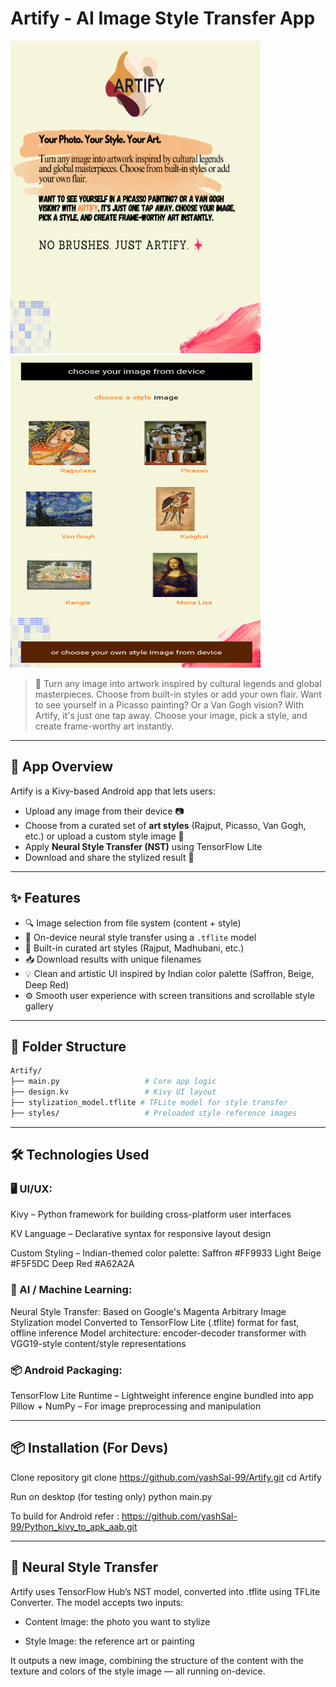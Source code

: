 # Artify - AI Image Style Transfer App

<img src="homescreen.png" width="400" height ="500">  <img src="Screenshot.png" width="400" height ="500">

> 🎨 Turn any image into artwork inspired by cultural legends and global masterpieces. Choose from built-in styles or add your own flair. Want to see yourself in a Picasso painting? Or a Van Gogh vision? With Artify, it's just one tap away. Choose your image, pick a style, and create frame-worthy art instantly.

---

## 📱 App Overview
Artify is a Kivy-based Android app that lets users:
- Upload any image from their device 📷
- Choose from a curated set of **art styles** (Rajput, Picasso, Van Gogh, etc.) or upload a custom style image 🎨
- Apply **Neural Style Transfer (NST)** using TensorFlow Lite
- Download and share the stylized result 🌟

---

## ✨ Features
- 🔍 Image selection from file system (content + style)
- 🧠 On-device neural style transfer using a `.tflite` model
- 🎨 Built-in curated art styles (Rajput, Madhubani, etc.)
- 📥 Download results with unique filenames
- 💡 Clean and artistic UI inspired by Indian color palette (Saffron, Beige, Deep Red)
- ⚙️ Smooth user experience with screen transitions and scrollable style gallery

---

## 📂 Folder Structure
```bash
Artify/
├── main.py                   # Core app logic
├── design.kv                 # Kivy UI layout
├── stylization_model.tflite # TFLite model for style transfer
├── styles/                   # Preloaded style reference images
```
---
## 🛠 Technologies Used

### 🖥️ UI/UX:
Kivy – Python framework for building cross-platform user interfaces

KV Language – Declarative syntax for responsive layout design

Custom Styling – Indian-themed color palette: Saffron #FF9933 Light Beige #F5F5DC Deep Red #A62A2A

### 🧠 AI / Machine Learning:
Neural Style Transfer:
Based on Google's Magenta Arbitrary Image Stylization model
Converted to TensorFlow Lite (.tflite) format for fast, offline inference
Model architecture: encoder-decoder transformer with VGG19-style content/style representations

### 📦 Android Packaging:
TensorFlow Lite Runtime – Lightweight inference engine bundled into app
Pillow + NumPy – For image preprocessing and manipulation

---

## 📦 Installation (For Devs)
Clone repository
git clone https://github.com/yashSal-99/Artify.git
cd Artify

Run on desktop (for testing only)
python main.py

To build for Android
refer : https://github.com/yashSal-99/Python_kivy_to_apk_aab.git


---
## 🤖 Neural Style Transfer
Artify uses TensorFlow Hub’s NST model, converted into .tflite using TFLite Converter. The model accepts two inputs:

- Content Image: the photo you want to stylize

- Style Image: the reference art or painting

It outputs a new image, combining the structure of the content with the texture and colors of the style image — all running on-device.

